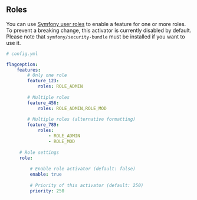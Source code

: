 Roles
-------------------------
You can use [Symfony user roles](https://symfony.com/doc/current/security.html) to enable a feature for one or more roles.
To prevent a breaking change, this activator is currently disabled by default. Please note
that `symfony/security-bundle` must be installed if you want to use it.

```yml
# config.yml

flagception:
    features:      
        # Only one role
        feature_123:
            roles: ROLE_ADMIN
            
        # Multiple roles
        feature_456:
            roles: ROLE_ADMIN,ROLE_MOD
        
        # Multiple roles (alternative formatting)
        feature_789:
            roles:
                - ROLE_ADMIN
                - ROLE_MOD
                
     # Role settings         
     role:
         
         # Enable role activator (default: false)
         enable: true
         
         # Priority of this activator (default: 250)
         priority: 250
```
